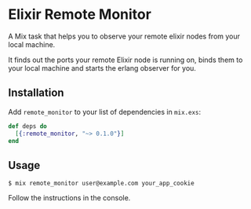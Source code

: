 # Elixir Remote Monitor

A Mix task that helps you to observe your remote elixir nodes from your local machine.

It finds out the ports your remote Elixir node is running on, binds them to your local machine and starts the erlang observer for you.

## Installation

Add `remote_monitor` to your list of dependencies in `mix.exs`:

  ```elixir
  def deps do
    [{:remote_monitor, "~> 0.1.0"}]
  end
  ```

## Usage

`$ mix remote_monitor user@example.com your_app_cookie`

Follow the instructions in the console.
